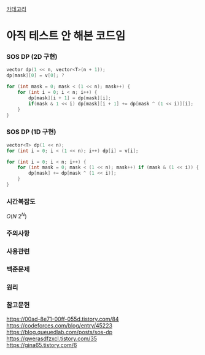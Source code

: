 [카테고리](/README.md)
# 아직 테스트 안 해본 코드임
### SOS DP (2D 구현)
```cpp
vector dp(1 << n, vector<T>(n + 1));
dp[mask][0] = v[0]; ?

for (int mask = 0; mask < (1 << n); mask++) {
    for (int i = 0; i < n; i++) { 
        dp[mask][i + 1] = dp[mask][i];
        if(mask & 1 << i) dp[mask][i + 1] += dp[mask ^ (1 << i)][i];
    } 
}
```
### SOS DP (1D 구현)
```cpp
vector<T> dp(1 << n);
for (int i = 0; i < (1 << n); i++) dp[i] = v[i];

for (int i = 0; i < n; i++) {
    for (int mask = 0; mask < (1 << n); mask++) if (mask & (1 << i)) {
        dp[mask] += dp[mask ^ (1 << i)];
    }
}
```
### 시간복잡도 
$O(N~2^N)$   

### 주의사항


### 사용관련


### 백준문제
[]()

### 원리


### 참고문헌
https://00ad-8e71-00ff-055d.tistory.com/84   
https://codeforces.com/blog/entry/45223   
https://blog.queuedlab.com/posts/sos-dp   
https://qwerasdfzxcl.tistory.com/35   
https://gina65.tistory.com/6   